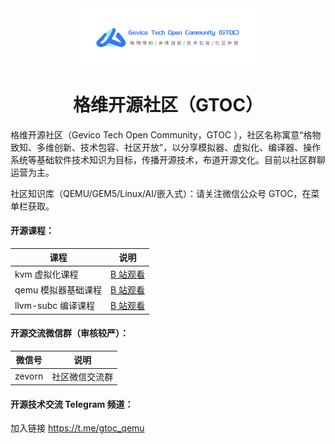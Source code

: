<div align="center">

<img src="https://github.com/gevico/.github/blob/main/profile/images/header.png" style="width:60%">

<!-- 参考：https://shields.io/badges/static-badge -->
<!-- [![](https://dcbadge.limes.#FB7299/api/server/EMJqcQCCpW)](https://discord.gg/EMJqcQCCpW) -->

<h1>格维开源社区（GTOC）</h1>

</div>

格维开源社区（Gevico Tech Open Community，GTOC ），社区名称寓意“格物致知、多维创新、技术包容、社区开放”，以分享模拟器、虚拟化、编译器、操作系统等基础软件技术知识为目标，传播开源技术，布道开源文化。目前以社区群聊运营为主。

社区知识库（QEMU/GEM5/Linux/AI/嵌入式）：请关注微信公众号 GTOC，在菜单栏获取。

#### 开源课程：

| 课程 | 说明|
|---|---|
| kvm 虚拟化课程| [B 站观看][1] |
| qemu 模拟器基础课程| [B 站观看][2] |
| llvm-subc 编译课程 | [B 站观看][3] |


#### 开源交流微信群（审核较严）：

| 微信号 | 说明 |
|---|---|
| zevorn | 社区微信交流群 |

#### 开源技术交流 Telegram 频道：
加入链接 https://t.me/gtoc_qemu

[1]: https://www.bilibili.com/video/BV1MyyHYbEPa
[2]: https://www.bilibili.com/video/BV1PmSEYtETA
[3]: https://www.bilibili.com/cheese/play/ss31453
[4]: https://foruda.gitee.com/images/1735030951866604648/09f22b63_7439511.jpeg
